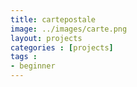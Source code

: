 ```yaml
---
title: cartepostale
image: ../images/carte.png
layout: projects
categories : [projects]
tags : 
- beginner
---
```



<!--

<div id="projects">
	<div class="project">
		<a href="http://icliniq.com" target="_blank"><h3>icliniq</h3><img src="./img/icliniq.png" /></a> 
	</div>
	<div class="project">
		<a href="http:/alienjobs.com" target="_blank"><h3>alienjobs</h3><img src="./img/alienjobs.png" /></a> 
	</div>
	<div class="project">
		<a href="http://cartepostale.asia" target="_blank"><h3>cartepostale</h3><img src="./img/carte.png" /></a> 
	</div>
	<div class="project">
		<a href="http://stockloaded.com" target="_blank"><h3>stockloaded.com</h3><img src="./img/stock.png" /></a> 
	</div>
	
</div>
-->